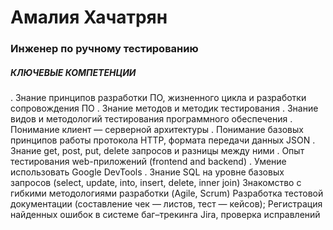 # Амалия Хачатрян

### Инженер по ручному тестированию

##### КЛЮЧЕВЫЕ КОМПЕТЕНЦИИ 

. Знание принципов разработки ПО, жизненного цикла и разработки сопровождения ПО
. Знание методов и методик тестирования
. Знание видов и методологий тестирования программного обеспечения
. Понимание клиент — серверной архитектуры
. Понимание базовых принципов работы протокола HTTP, формата передачи данных JSON
. Знание get, post, put, delete запросов и разницы между ними
. Опыт тестирования web-приложений (frontend and backend)
. Умение использовать Google DevTools
. Знание SQL на уровне базовых запросов (select, update, into,  insert, delete, inner join)
Знакомство с гибкими методологиями разработки (Agile, Scrum)
Разработка тестовой документации (составление чек — листов, тест — кейсов);
Регистрация найденных ошибок в системе баг–трекинга Jira, проверка исправлений